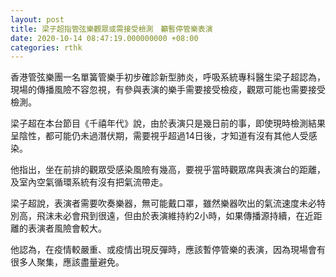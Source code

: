 ```yaml
---
layout: post
title: 梁子超指管弦樂觀眾或需接受檢測　籲暫停管樂表演
date: 2020-10-14 08:47:19.000000000 +08:00
categories: rthk
---
```


香港管弦樂團一名單簧管樂手初步確診新型肺炎，呼吸系統專科醫生梁子超認為，現場的傳播風險不容忽視，有參與表演的樂手需要接受檢疫，觀眾可能也需要接受檢測。

梁子超在本台節目《千禧年代》說，由於表演只是幾日前的事，即使現時檢測結果呈陰性，都可能仍未過潛伏期，需要視乎超過14日後，才知道有沒有其他人受感染。

他指出，坐在前排的觀眾受感染風險有幾高，要視乎當時觀眾席與表演台的距離，及室內空氣循環系統有沒有把氣流帶走。

梁子超說，表演者需要吹奏樂器，無可能戴口罩，雖然樂器吹出的氣流速度未必特別高，飛沫未必會飛到很遠，但由於表演維持約2小時，如果傳播源持續，在近距離的表演者風險會較大。

他認為，在疫情較嚴重、或疫情出現反彈時，應該暫停管樂的表演，因為現場會有很多人聚集，應該盡量避免。

